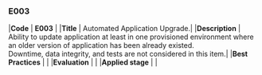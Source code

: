 ### E003

|**Code**           | **E003** |
|**Title**          | Automated Application Upgrade.|
|**Description**    | Ability to update application at least in one provisioned environment where an older version of application has been already existed. <br> Downtime, data integrity, and tests are not considered in this item.|
|**Best Practices** | |
|**Evaluation**     | |
|**Applied stage**  | |
